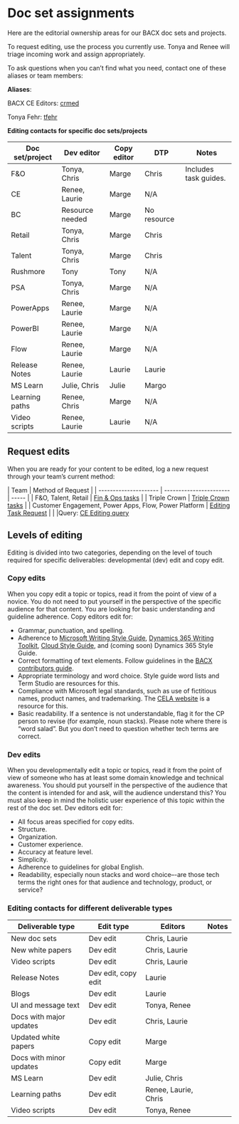 # Doc set assignments

Here are the editorial ownership areas for our BACX doc sets and projects. 

To request editing, use the process you currently use. Tonya and Renee will triage incoming work and assign appropriately. 

To ask questions when you can’t find what you need, contact one of these aliases or team members: 

**Aliases**: 

BACX CE Editors: [crmed](mailto:crmed@microsoft.com?subject=Style) 

Tonya Fehr: [tfehr](mailto:tonya.fehr@microsoft.com) 

**Editing contacts for specific doc sets/projects**

| Doc set/project                                                  | Dev editor   | Copy editor  | DTP    | Notes  |
|----------------------------------------------------------------------|----------------|----------------------|----------------|-------|
| F&O | Tonya, Chris | Marge| Chris | Includes task guides. |
| CE | Renee, Laurie | Marge| N/A |  |
| BC | Resource needed | Marge| No resource |  |
| Retail | Tonya, Chris | Marge| Chris |  |
| Talent | Tonya, Chris | Marge| Chris |  |
| Rushmore | Tony | Tony| N/A |  |
| PSA | Tonya, Chris | Marge| N/A |  |
| PowerApps | Renee, Laurie | Marge| N/A |  |
| PowerBI | Renee, Laurie | Marge| N/A |  |
| Flow | Renee, Laurie | Marge| N/A |  |
| Release Notes | Renee, Laurie | Laurie| Laurie |  |
| MS Learn | Julie, Chris | Julie| Margo |  |
| Learning paths | Renee, Chris | Marge| N/A |  |
| Video scripts | Renee, Laurie | Laurie| N/A |  |

## Request edits
When you are ready for your content to be edited, log a new request through your team’s current method:

| Team                             | Method of Request                     |
| --------------------- | ----------------------- | ----- |
| F&O, Talent, Retail     | [Fin & Ops tasks](https://msdyneng.visualstudio.com/FinOps)  |
| Triple Crown                              | [Triple Crown tasks](https://dev.azure.com/mseng)   |
| Customer Engagement, Power Apps, Flow, Power Platform | [Editing Task Request](https://dynamicscrm.visualstudio.com/OneCRM/CRM.Internal.CPub/_workitems/create/Task?templateId=0a8b7ccd-108e-46fd-aa5d-102ab279256a&ownerId=74778d57-e6a1-43fe-b56b-be19cb488aae)      |
|                                                       |Query: [CE Editing query](https://dynamicscrm.visualstudio.com/OneCRM/_queries?tempQueryId=3be7b6a8-f759-47fd-ac30-077507d8843d)




## Levels of editing
Editing is divided into two categories, depending on the level of touch required for specific deliverables: developmental (dev) edit and copy edit.

### Copy edits
When you copy edit a topic or topics, read it from the point of view of a novice. You do not need to put yourself in the perspective of the specific audience for that content. You are looking for basic understanding and guideline adherence.
Copy editors edit for:

* Grammar, punctuation, and spelling.
* Adherence to [Microsoft Writing Style Guide](https://worldready.cloudapp.net/Styleguide/Read?id=2700), [Dynamics 365 Writing Toolkit](https://microsoft.sharepoint.com/teams/DynDoc/AXContentResources/SitePages/Create%20new%20content.aspx), [Cloud Style Guide](https://worldready.cloudapp.net/StyleGuide/Read?id=2696), and (coming soon) Dynamics 365 Style Guide.
* Correct formatting of text elements. Follow guidelines in the [BACX contributors guide](https://review.docs.microsoft.com/en-us/bacx/contributors-guide?branch=master). 
* Appropriate terminology and word choice. Style guide word lists and Term Studio are resources for this.
* Compliance with Microsoft legal standards, such as use of fictitious names, product names, and trademarking. The [CELA website](https://microsoft.sharepoint.com/sites/lcaweb/home) is a resource for this. 
* Basic readability. If a sentence is not understandable, flag it for the CP person to revise (for example, noun stacks). Please note where there is “word salad”. But you don’t need to question whether tech terms are correct. 

### Dev edits
When you developmentally edit a topic or topics, read it from the point of view of someone who has at least some domain knowledge and technical awareness. You should put yourself in the perspective of the audience that the content is intended for and ask, will the audience understand this? You must also keep in mind the holistic user experience of this topic within the rest of the doc set. 
Dev editors edit for:

* All focus areas specified for copy edits.
* Structure.
* Organization.
* Customer experience.
* Accuracy at feature level. 
* Simplicity.
* Adherence to guidelines for global English.
* Readability, especially noun stacks and word choice–-are those tech terms the right ones for that audience and technology, product, or service? 

### Editing contacts for different deliverable types

| Deliverable type                                                 | Edit type  | Editors | Notes  |
| ---------------------------------------------------------------------- | ---------------- | ---------------------- | ---------------- |
| New doc sets | Dev edit | Chris, Laurie |  |
| New white papers| Dev edit| Chris, Laurie |   |
| Video scripts| Dev edit | Chris, Laurie  |    |
| Release Notes| Dev edit, copy edit | Laurie |
| Blogs| Dev edit| Laurie |     |
| UI and message text | Dev edit | Tonya, Renee  |     |
| Docs with major updates | Dev edit | Chris, Laurie  |    |
| Updated white papers| Copy edit| Marge |   |
| Docs with minor updates| Copy edit | Marge |     |
| MS Learn | Dev edit | Julie, Chris |     |
| Learning paths | Dev edit | Renee, Laurie, Chris  |      |
| Video scripts | Dev edit| Tonya, Renee  |        |

